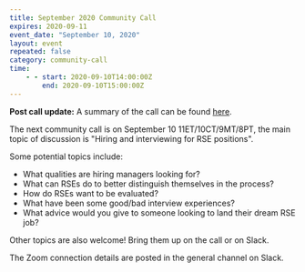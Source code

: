 ```yaml
---
title: September 2020 Community Call
expires: 2020-09-11
event_date: "September 10, 2020"
layout: event
repeated: false
category: community-call
time:
    - - start: 2020-09-10T14:00:00Z
        end: 2020-09-10T15:00:00Z
---
```


**Post call update:** A summary of the call can be found [here](https://us-rse.org/2020-09-18-community-call-hiring/).

The next community call is on September 10 11ET/10CT/9MT/8PT, the main topic of discussion is "Hiring and interviewing for RSE positions".

Some potential topics include: 
  - What qualities are hiring managers looking for?
  - What can RSEs do to better distinguish themselves in the process?
  - How do RSEs want to be evaluated? 
  - What have been some good/bad interview experiences?
  - What advice would you give to someone looking to land their dream RSE job?

Other topics are also welcome!  Bring them up on the call or on Slack.

The Zoom connection details are posted in the general channel on Slack.
